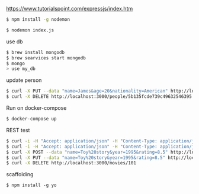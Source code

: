 https://www.tutorialspoint.com/expressjs/index.htm

``` sh
$ npm install -g nodemon

$ nodemon index.js
```

use db

``` sh
$ brew install mongodb
$ brew searvices start mongodb
$ mongo
> use my_db
```

update person
``` sh
$ curl -X PUT --data "name=James&age=20&nationality=American" http://localhost:3000/people/5b135fcde739c49632546395
$ curl -X DELETE http://localhost:3000/people/5b135fcde739c49632546395
```

Run on docker-compose
``` sh
$ docker-compose up
```

REST test
``` sh
$ curl -i -H "Accept: application/json" -H "Content-Type: application/json" -X GET localhost:3000/movies
$ curl -i -H "Accept: application/json" -H "Content-Type: application/json" -X GET localhost:3000/movies/101
$ curl -X POST --data "name=Toy%20story&year=1995&rating=8.5" http://localhost:3000/movies
$ curl -X PUT --data "name=Toy%20story&year=1995&rating=8.5" http://localhost:3000/movies/101
$ curl -X DELETE http://localhost:3000/movies/101
```

scaffolding
```
$ npm install -g yo
```
